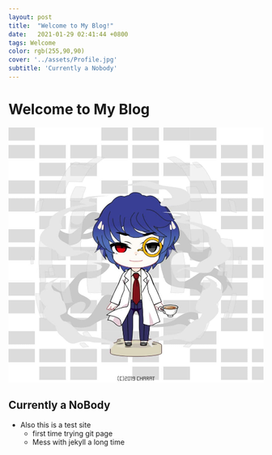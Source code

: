```yaml
---
layout: post
title:  "Welcome to My Blog!"
date:   2021-01-29 02:41:44 +0800
tags: Welcome
color: rgb(255,90,90)
cover: '../assets/Profile.jpg'
subtitle: 'Currently a Nobody'
---
```

# Welcome to My Blog

![](/assets/Profile.jpg)

## Currently a NoBody
- Also this is a test site
  - first time trying git page
  - Mess with jekyll a long time

